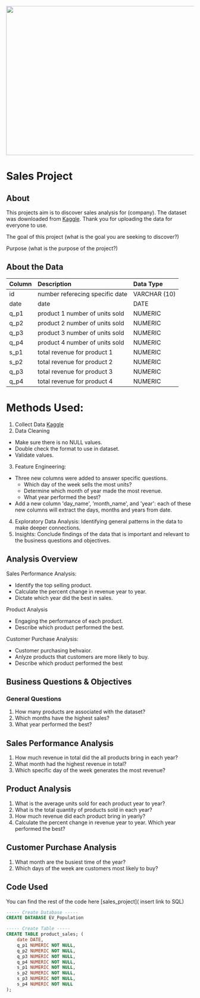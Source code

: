 <p align="center">
  <img width="600" height="400" src="https://github.com/excelwithcorey/sales_project/assets/153139454/b7b9c561-e261-45ce-b732-1d2688d5a769">
</p>

# Sales Project

## About

This projects aim is to discover sales analysis for (company).
The dataset was downloaded from [Kaggle](https://www.kaggle.com/datasets/ksabishek/product-sales-data/data). Thank you for uploading the data for everyone to use. 

The goal of this project (what is the goal you are seeking to discover?) 

Purpose 
(what is the purpose of the project?)

## About the Data

| Column                  | Description                             | Data Type      |
| :---------------------- | :-------------------------------------- | :------------- |
| id                      |number referecing specific date          | VARCHAR (10)   |
| date                    | date                                    | DATE           |
| q_p1                    | product 1 number of units sold          | NUMERIC        |
| q_p2                    | product 2 number of units sold          | NUMERIC        |
| q_p3                    | product 3 number of units sold          | NUMERIC        |
| q_p4                    | product 4 number of units sold          | NUMERIC        |
| s_p1                    | total revenue for product 1             | NUMERIC        |
| s_p2                    | total revenue for product 2             | NUMERIC        |
| q_p3                    | total revenue for product 3             | NUMERIC        |
| q_p4                    | total revenue for product 4             | NUMERIC        |

# Methods Used: 
1. Collect Data [Kaggle](https://www.kaggle.com/datasets/ksabishek/product-sales-data/data)
2. Data Cleaning
* Make sure there is no NULL values.
* Double check the format to use in dataset. 
* Validate values. 
3. Feature Engineering:
* Three new columns were added to answer specific questions. 
    * Which day of the week sells the most units?
    * Determine which month of year made the most revenue. 
    * What year performed the best?
* Add a new column 'day_name', 'month_name', and 'year': each of these new columns will extract the days, months and years from date. 
4. Exploratory Data Analysis: Identifying general patterns in the data to make deeper connections. 
5. Insights: Conclude findings of the data that is important and relevant to the business questions and objectives. 


## Analysis Overview

Sales Performance Analysis:
- Identify the top selling product. 
- Calculate the percent change in revenue year to year. 
- Dictate which year did the best in sales.

Product Analysis
- Engaging the performance of each product.
- Describe which product performed the best.

Customer Purchase Analysis:
- Customer purchasing behvaior.
- Anlyze products that customers are more likely to buy.
- Describe which product performed the best

## Business Questions & Objectives

### General Questions 

1. How many products are associated with the dataset?
2. Which months have the highest sales?
3. What year performed the best? 

## Sales Performance Analysis
1. How much revenue in total did the all products bring in each year?
2. What month had the highest revenue in total?
3. Which specific day of the week generates the most revenue?

## Product Analysis
1. What is the average units sold for each product year to year?
2. What is the total quantity of products sold in each year?
3. How much revenue did each product bring in yearly?
4. Calculate the percent change in revenue year to year. Which year performed the best? 

## Customer Purchase Analysis
1. What month are the busiest time of the year?
2. Which days of the week are customers most likely to buy?

## Code Used

You can find the rest of the code here [sales_project]( insert link to SQL)

```sql
----- Create Database -----
CREATE DATABASE EV_Population

----- Create Table -----
CREATE TABLE product_sales; (
	date DATE,
	q_p1 NUMERIC NOT NULL,
	q_p2 NUMERIC NOT NULL,
	q_p3 NUMERIC NOT NULL,
	q_p4 NUMERIC NOT NULL,
	s_p1 NUMERIC NOT NULL,
	s_p2 NUMERIC NOT NULL,
	s_p3 NUMERIC NOT NULL,
	s_p4 NUMERIC NOT NULL
);
```
